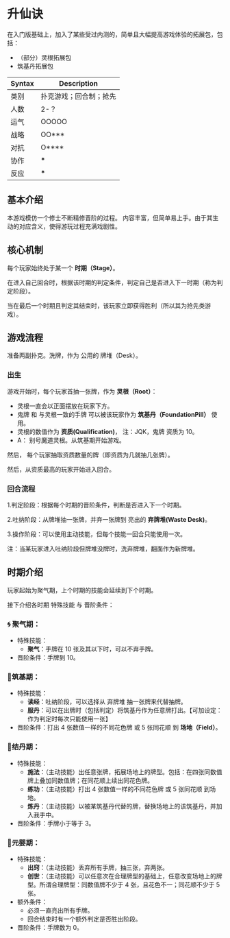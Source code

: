 # 升仙诀

在入门版基础上，加入了某些受过内测的，简单且大幅提高游戏体验的拓展包，包括：

- （部分）灵根拓展包
- 筑基丹拓展包

| Syntax | Description            |
| ------ | ---------------------- |
| 类别   | 扑克游戏；回合制；抢先 |
| 人数   | 2-？                   |
| 运气   | OOOOO                  |
| 战略   | OO\*\*\*               |
| 对抗   | O\*\*\*\*              |
| 协作   | **\***                 |
| 反应   | **\***                 |

## 基本介绍

本游戏模仿一个修士不断精修晋阶的过程。
内容丰富，但简单易上手。由于其生动的对应含义，使得游玩过程充满戏剧性。

## 核心机制

每个玩家始终处于某一个 **时期（Stage）**。

在进入自己回合时，根据该时期的判定条件，判定自己是否进入下一时期（称为判定阶段）。

当在最后一个时期且判定其结束时，该玩家立即获得胜利（所以其为抢先类游戏）。

## 游戏流程

准备两副扑克。洗牌，作为 公用的 牌堆（Desk）。

### 出生

游戏开始时，每个玩家首抽一张牌，作为 **灵根（Root）**：

- 灵根一直会以正面摆放在玩家下方。
- 鬼牌 和 与灵根一致的手牌 可以被该玩家作为 **筑基丹（FoundationPill）** 使用。
- 灵根的数值作为 **资质(Qualification)**， 注：JQK，鬼牌 资质为 10。
- A： 别号魔道灵根。从筑基期开始游戏。

然后， 每个玩家抽取资质数量的牌（即资质为几就抽几张牌）。

然后，从资质最高的玩家开始进入回合。

### 回合流程

1.判定阶段：根据每个时期的晋阶条件，判断是否进入下一个时期。

2.吐纳阶段：从牌堆抽一张牌，并弃一张牌到 亮出的 **弃牌堆(Waste Desk)**。

3.操作阶段：可以使用主动技能，但每个技能一回合只能使用一次。

注：当某玩家进入吐纳阶段但牌堆没牌时，洗弃牌堆，翻面作为新牌堆。

## 时期介绍

玩家起始为聚气期，上个时期的技能会延续到下个时期。

接下介绍各时期 特殊技能 与 晋阶条件：

### :cyclone: 聚气期：

- 特殊技能：
  - **聚气**：手牌在 10 张及其以下时，可以不弃手牌。
- 晋阶条件：手牌到 10。

### :pill:筑基期：

- 特殊技能：
  - **读经**：吐纳阶段，可以选择从 弃牌堆 抽一张牌来代替抽牌。
  - **服丹**：可以在出牌时（包括判定）将筑基丹作为任意牌打出。【可加设定：作为判定时每次只能使用一张】
- 晋阶条件：打出 4 张数值一样的不同花色牌 或 5 张同花顺 到 **场地（Field）**。

### :crystal_ball:结丹期：

- 特殊技能：
  - **施法**：（主动技能）出任意张牌，拓展场地上的牌型。包括：在四张同数值牌上叠加同数值牌；在同花顺上续出同花色牌。
  - **练功**：（主动技能）打出 4 张数值一样的不同花色牌 或 5 张同花顺 到场地。
  - **炼丹**：（主动技能）以被某筑基丹代替的牌，替换场地上的该筑基丹，并加入我手中。
- 晋阶条件：手牌小于等于 3。

### :baby:元婴期：

- 特殊技能：
  - **出窍**：（主动技能）丢弃所有手牌，抽三张，弃两张。
  - **创世**：（主动技能）可以任意次在合理牌型的基础上，任意改变场地上的牌型。所谓合理牌型：同数值牌不少于 4 张，且花色不一；同花顺不少于 5 张。
- 额外条件：
  - 必须一直亮出所有手牌。
  - 回合结束时有一个额外判定是否胜出阶段。
- 晋阶条件：手牌数为 0。
